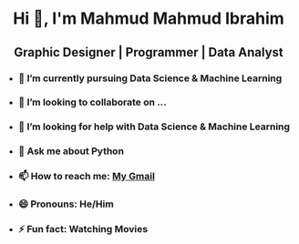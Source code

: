 <h1 align="center">Hi 👋, I'm Mahmud Mahmud Ibrahim</h1>

<h2 align="center">Graphic Designer | Programmer | Data Analyst</h2>




- ### 🌱 I’m currently pursuing **Data Science & Machine Learning**
- ### 👯 I’m looking to collaborate on ...
- ### 🤔 I’m looking for help with **Data Science & Machine Learning**
- ### 💬 Ask me about **Python**
- ### 📫 How to reach me: [My Gmail](mahmudmahmud105@gmail.com)
- ### 😄 Pronouns: **He/Him**
- ### ⚡ Fun fact: **Watching Movies**